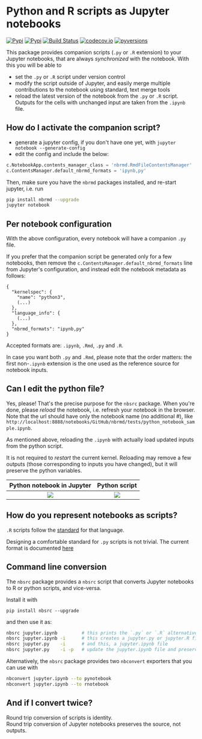 # Python and R scripts as Jupyter notebooks

[![Pypi](https://img.shields.io/pypi/v/nbsrc.svg)](https://pypi.python.org/pypi/nbsrc)
[![Pypi](https://img.shields.io/pypi/l/nbsrc.svg)](https://pypi.python.org/pypi/nbsrc)
[![Build Status](https://travis-ci.com/mwouts/nbsrc.svg?branch=master)](https://travis-ci.com/mwouts/nbsrc)
[![codecov.io](https://codecov.io/github/mwouts/nbsrc/coverage.svg?branch=master)](https://codecov.io/github/mwouts/nbsrc?branch=master)
[![pyversions](https://img.shields.io/pypi/pyversions/nbsrc.svg)](https://pypi.python.org/pypi/nbsrc)

This package provides companion scripts (`.py` or `.R` extension)
to your Jupyter notebooks, that are always *synchronized*
with the notebook. With this you will be able to
- set the `.py` or `.R` script under version control
- modify the script outside of Jupyter, and easily merge multiple contributions
to the notebook using standard, text merge tools
- reload the latest version of the notebook from the `.py` or `.R` script.  
Outputs for the cells with unchanged input are taken from the `.ipynb` file.

## How do I activate the companion script?

- generate a jupyter config, if you don't have one yet, with `jupyter notebook --generate-config`
- edit the config and include the below:
```python
c.NotebookApp.contents_manager_class = 'nbrmd.RmdFileContentsManager'
c.ContentsManager.default_nbrmd_formats = 'ipynb,py'
```

Then, make sure you have the `nbrmd` packages installed, and re-start jupyter, i.e. run
```bash
pip install nbrmd --upgrade
jupyter notebook
```

## Per notebook configuration

With the above configuration, every notebook will have a companion `.py` file.

If you prefer that the companion script be generated only for a few notebooks,
then remove the `c.ContentsManager.default_nbrmd_formats` line from Jupyter's
configuration, and instead edit the notebook metadata as follows:
```
{
  "kernelspec": {
    "name": "python3",
    (...)
  },
  "language_info": {
    (...)
  },
  "nbrmd_formats": "ipynb,py"
}
```

Accepted formats are: `.ipynb`, `.Rmd`, `.py` and `.R`.

In case you want both `.py` and `.Rmd`, please note that the
order matters: the first non-`.ipynb` extension
is the one used as the reference source for notebook inputs.

## Can I edit the python file?

Yes, please! That's the precise purpose for the `nbsrc` package. When you're done, please _reload_ the notebook, i.e. refresh your notebook in the browser. Note that the url should have only the notebook name (no additional #), like 
`http://localhost:8888/notebooks/GitHub/nbrmd/tests/python_notebook_sample.ipynb`.

As mentioned above, reloading the `.ipynb` with actually load updated inputs from the python script.

It is not required to _restart_ the current kernel. Reloading may remove a few outputs (those corresponding to inputs you have changed), but it will preserve the python variables.

Python notebook in Jupyter  | Python script
:--------------------------:|:-----------------------:
![](https://raw.githubusercontent.com/mwouts/nbsrc/master/img/python_notebook.png)   | ![](https://raw.githubusercontent.com/mwouts/nbsrc/master/img/python_source.png)


## How do you represent notebooks as scripts?

`.R` scripts follow the [standard](https://rmarkdown.rstudio.com/articles_report_from_r_script.html) for that language.

Designing a comfortable standard for `.py` scripts is not trivial. The current format is documented [here](https://github.com/mwouts/nbrmd/blob/master/tests/python_notebook_sample.py)

## Command line conversion

The `nbsrc` package provides a `nbsrc` script that converts Jupyter notebooks
 to R or python scripts, and vice-versa.
 
Install it with 
```
pip install nbsrc --upgrade
```

and then use it as:
```bash
nbsrc jupyter.ipynb         # this prints the `.py` or `.R` alternative
nbsrc jupyter.ipynb -i      # this creates a jupyter.py or jupyter.R file
nbsrc jupyter.py    -i      # and this, a jupyter.ipynb file
nbsrc jupyter.py    -i -p   # update the jupyter.ipynb file and preserve outputs that correspond to unchanged inputs
```

Alternatively, the `nbsrc` package provides two `nbconvert` exporters that you can use with
```bash
nbconvert jupyter.ipynb --to pynotebook
nbconvert jupyter.ipynb --to rnotebook
```

## And if I convert twice?

Round trip conversion of scripts is identity.  
Round trip conversion of Jupyter notebooks preserves the source, not outputs.

